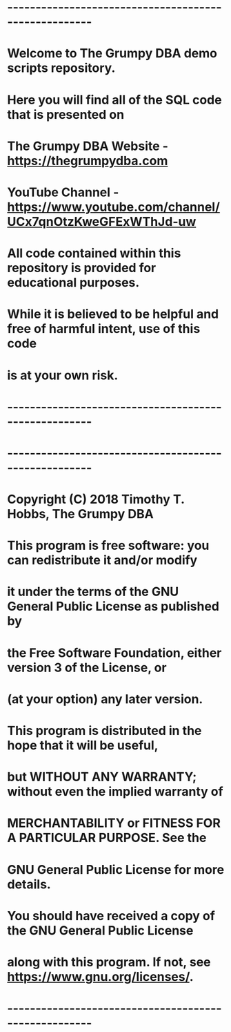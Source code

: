 # -----------------------------------------------------
# Welcome to The Grumpy DBA demo scripts repository.
#
# Here you will find all of the SQL code that is presented on 
#   The Grumpy DBA Website - https://thegrumpydba.com
#   YouTube Channel - https://www.youtube.com/channel/UCx7qnOtzKweGFExWThJd-uw
#
# All code contained within this repository is provided for educational purposes.  
# While it is believed to be helpful and free of harmful intent, use of this code 
# is at your own risk.  
# -----------------------------------------------------

# -----------------------------------------------------
# Copyright (C) 2018  Timothy T. Hobbs, The Grumpy DBA

# This program is free software: you can redistribute it and/or modify
# it under the terms of the GNU General Public License as published by
# the Free Software Foundation, either version 3 of the License, or
# (at your option) any later version.

# This program is distributed in the hope that it will be useful,
# but WITHOUT ANY WARRANTY; without even the implied warranty of
# MERCHANTABILITY or FITNESS FOR A PARTICULAR PURPOSE.  See the
# GNU General Public License for more details.

# You should have received a copy of the GNU General Public License
# along with this program.  If not, see <https://www.gnu.org/licenses/>.
# -----------------------------------------------------
